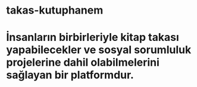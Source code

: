 # takas-kutuphanem

# İnsanların birbirleriyle kitap takası yapabilecekler ve sosyal sorumluluk projelerine dahil olabilmelerini sağlayan bir platformdur.
